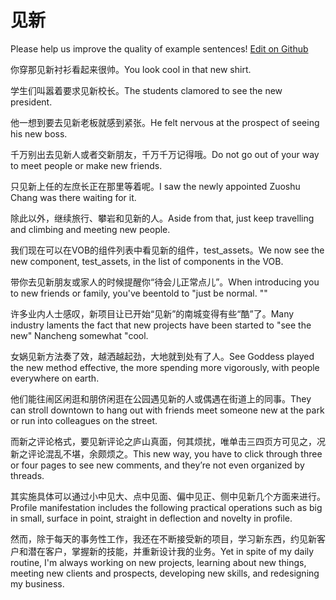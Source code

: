 # 见新

Please help us improve the quality of example sentences! [Edit on Github](https://github.com/jiyushe/jiyu-example-sentence-source/blob/main/chinese/jianxin_1.md)

<p><span class="chinese">你穿那见新衬衫看起来很帅。</span><span class="english">You look cool in that new shirt.</span></p>

<p><span class="chinese">学生们叫嚣着要求见新校长。</span><span class="english">The students clamored to see the new president.</span></p>

<p><span class="chinese">他一想到要去见新老板就感到紧张。</span><span class="english">He felt nervous at the prospect of seeing his new boss.</span></p>

<p><span class="chinese">千万别出去见新人或者交新朋友，千万千万记得哦。</span><span class="english">Do not go out of your way to meet people or make new friends.</span></p>

<p><span class="chinese">只见新上任的左庶长正在那里等着呢。</span><span class="english">I saw the newly appointed Zuoshu Chang was there waiting for it.</span></p>

<p><span class="chinese">除此以外，继续旅行、攀岩和见新的人。</span><span class="english">Aside from that, just keep travelling and climbing and meeting new people.</span></p>

<p><span class="chinese">我们现在可以在VOB的组件列表中看见新的组件，test_assets。</span><span class="english">We now see the new component, test_assets, in the list of components in the VOB.</span></p>

<p><span class="chinese">带你去见新朋友或家人的时候提醒你“待会儿正常点儿”。</span><span class="english">When introducing you to new friends or family, you've beentold to "just be normal. ""</span></p>

<p><span class="chinese">许多业内人士感叹，新项目让已开始“见新”的南城变得有些“酷”了。</span><span class="english">Many industry laments the fact that new projects have been started to "see the new" Nancheng somewhat "cool.</span></p>

<p><span class="chinese">女娲见新方法奏了效，越洒越起劲，大地就到处有了人。</span><span class="english">See Goddess played the new method effective, the more spending more vigorously, with people everywhere on earth.</span></p>

<p><span class="chinese">他们能往闹区闲逛和朋侪闲逛在公园遇见新的人或偶遇在街道上的同事。</span><span class="english">They can stroll downtown to hang out with friends meet someone new at the park or run into colleagues on the street.</span></p>

<p><span class="chinese">而新之评论格式，要见新评论之庐山真面，何其烦扰，唯单击三四页方可见之，况新之评论混乱不堪，余颇烦之。</span><span class="english">This new way, you have to click through three or four pages to see new comments, and they’re not even organized by threads.</span></p>

<p><span class="chinese">其实施具体可以通过小中见大、点中见面、偏中见正、侧中见新几个方面来进行。</span><span class="english">Profile manifestation includes the following practical operations such as big in small, surface in point, straight in deflection and novelty in profile.</span></p>

<p><span class="chinese">然而，除于每天的事务性工作，我还在不断接受新的项目，学习新东西，约见新客户和潜在客户，掌握新的技能，并重新设计我的业务。</span><span class="english">Yet in spite of my daily routine, I'm always working on new projects, learning about new things, meeting new clients and prospects, developing new skills, and redesigning my business.</span></p>

